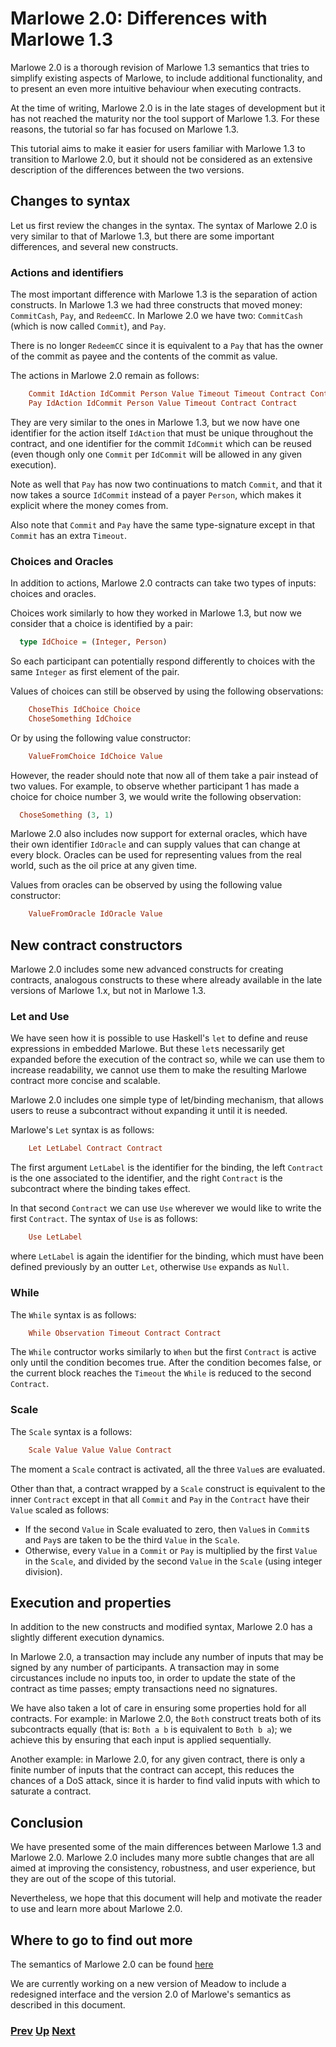 # Marlowe 2.0: Differences with Marlowe 1.3

Marlowe 2.0 is a thorough revision of Marlowe 1.3 semantics that tries to simplify existing aspects of Marlowe, to include additional functionality, and to present an even more intuitive behaviour when executing contracts.

At the time of writing, Marlowe 2.0 is in the late stages of development but it has not reached the maturity nor the tool support of Marlowe 1.3. For these reasons, the tutorial so far has focused on Marlowe 1.3.

This tutorial aims to make it easier for users familiar with Marlowe 1.3 to transition to Marlowe 2.0, but it should not be considered as an extensive description of the differences between the two versions.

## Changes to syntax

Let us first review the changes in the syntax. The syntax of Marlowe 2.0 is very similar to that of Marlowe 1.3, but there are some important differences, and several new constructs.

### Actions and identifiers

The most important difference with Marlowe 1.3 is the separation of action constructs. In Marlowe 1.3 we had three constructs that moved money: `CommitCash`, `Pay`, and `RedeemCC`.
In Marlowe 2.0 we have two: `CommitCash` (which is now called `Commit`), and `Pay`.

There is no longer `RedeemCC` since it is equivalent to a `Pay` that has the owner of the commit as payee and the contents of the commit as value.

The actions in Marlowe 2.0 remain as follows:

```haskell
    Commit IdAction IdCommit Person Value Timeout Timeout Contract Contract
    Pay IdAction IdCommit Person Value Timeout Contract Contract
```

They are very similar to the ones in Marlowe 1.3, but we now have one identifier for the action itself `IdAction` that must be unique throughout the contract, and one identifier for the commit `IdCommit` which can be reused (even though only one `Commit` per `IdCommit` will be allowed in any given execution).

Note as well that `Pay` has now two continuations to match `Commit`, and that it now takes a source `IdCommit` instead of a payer `Person`, which makes it explicit where the money comes from.

Also note that `Commit` and `Pay` have the same type-signature except in that `Commit` has an extra `Timeout`.

### Choices and Oracles

In addition to actions, Marlowe 2.0 contracts can take two types of inputs: choices and oracles.

Choices work similarly to how they worked in Marlowe 1.3, but now we consider that a choice is identified by a pair:

```haskell
  type IdChoice = (Integer, Person)
```

So each participant can potentially respond differently to choices with the same `Integer` as first element of the pair.

Values of choices can still be observed by using the following observations:

```haskell
    ChoseThis IdChoice Choice
    ChoseSomething IdChoice
```

Or by using the following value constructor:

```haskell
    ValueFromChoice IdChoice Value
```

However, the reader should note that now all of them take a pair instead of two values. For example, to observe whether participant 1 has made a choice for choice number 3, we would write the following observation:

```haskell
  ChoseSomething (3, 1)
```

Marlowe 2.0 also includes now support for external oracles, which have their own identifier `IdOracle` and can supply values that can change at every block. Oracles can be used for representing values from the real world, such as the oil price at any given time.

Values from oracles can be observed by using the following value constructor:

```haskell
    ValueFromOracle IdOracle Value
```

## New contract constructors

Marlowe 2.0 includes some new advanced constructs for creating contracts, analogous constructs to these where already available in the late versions of Marlowe 1.x, but not in Marlowe 1.3.

### Let and Use

We have seen how it is possible to use Haskell's `let` to define and reuse expressions in embedded Marlowe. But these `let`s necessarily get expanded before the execution of the contract so, while we can use them to increase readability, we cannot use them to make the resulting Marlowe contract more concise and scalable.

Marlowe 2.0 includes one simple type of let/binding mechanism, that allows users to reuse a subcontract without expanding it until it is needed.

Marlowe's `Let` syntax is as follows:

```haskell
    Let LetLabel Contract Contract
```

The first argument `LetLabel` is the identifier for the binding, the left `Contract` is the one associated to the identifier, and the right `Contract` is the subcontract where the binding takes effect.

In that second `Contract` we can use `Use` wherever we would like to write the first `Contract`. The syntax of `Use` is as follows:

```haskell
    Use LetLabel
```

where `LetLabel` is again the identifier for the binding, which must have been defined previously by an outter `Let`, otherwise `Use` expands as `Null`.

### While

The `While` syntax is as follows:

```haskell
    While Observation Timeout Contract Contract
```

The `While` contructor works similarly to `When` but the first `Contract` is active only until the condition becomes true. After the condition becomes false, or the current block reaches the `Timeout` the `While` is reduced to the second `Contract`.

### Scale

The `Scale` syntax is a follows:

```haskell
    Scale Value Value Value Contract
```

The moment a `Scale` contract is activated, all the three `Value`s are evaluated.

Other than that, a contract wrapped by a `Scale` construct is equivalent to the inner `Contract` except in that all `Commit` and `Pay` in the `Contract` have their `Value` scaled as follows:

- If the second `Value` in Scale evaluated to zero, then `Value`s in `Commit`s and `Pay`s are taken to be the third `Value` in the `Scale`.
- Otherwise, every `Value` in a `Commit` or `Pay` is multiplied by the first `Value` in the `Scale`, and divided by the second `Value` in the `Scale` (using integer division).

## Execution and properties

In addition to the new constructs and modified syntax, Marlowe 2.0 has a slightly different execution dynamics.

In Marlowe 2.0, a transaction may include any number of inputs that may be signed by any number of participants. A transaction may in some circustances include no inputs too, in order to update the state of the contract as time passes; empty transactions need no signatures.

We have also taken a lot of care in ensuring some properties hold for all contracts. For example: in Marlowe 2.0, the `Both` construct treats both of its subcontracts equally (that is: `Both a b` is equivalent to `Both b a`); we achieve this by ensuring that each input is applied sequentially.

Another example: in Marlowe 2.0, for any given contract, there is only a finite number of inputs that the contract can accept, this reduces the chances of a DoS attack, since it is harder to find valid inputs with which to saturate a contract.

## Conclusion

We have presented some of the main differences between Marlowe 1.3 and Marlowe 2.0. Marlowe 2.0 includes many more subtle changes that are all aimed at improving the consistency, robustness, and user experience, but they are out of the scope of this tutorial.

Nevertheless, we hope that this document will help and motivate the reader to use and learn more about Marlowe 2.0.

## Where to go to find out more

The semantics of Marlowe 2.0 can be found [here](https://github.com/input-output-hk/marlowe/blob/v1.3/src/Semantics.hs)

We are currently working on a new version of Meadow to include a redesigned interface and the version 2.0 of Marlowe's semantics as described in this document.

### [Prev](./marlowe-plutus.md) [Up](./README.md) [Next]()
